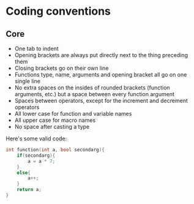 # Coding conventions

## Core

* One tab to indent
* Opening brackets are always put directly next to the thing preceding them
* Closing brackets go on their own line
* Functions type, name, arguments and opening bracket all go on one single line
* No extra spaces on the insides of rounded brackets (function arguments, etc.) but a space between every function argument
* Spaces between operators, except for the increment and decrement operators
* All lower case for function and variable names
* All upper case for macro names
* No space after casting a type

Here's some valid code:
```c
int function(int a, bool secondarg){
	if(secondarg){
		a = a * 7;
	}
	else{
		a++;
	}
	return a;
}
```
